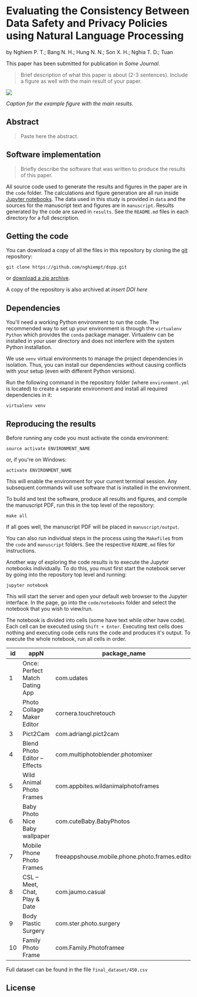 # Evaluating the Consistency Between Data Safety and Privacy Policies using Natural Language Processing

by
Nghiem P. T.;
Bang N. H.;
Hung N. N.;
Son X. H.;
Nghia T. D.;
Tuan

This paper has been submitted for publication in *Some Journal*.

> Brief description of what this paper is about (2-3 sentences). Include a
> figure as well with the main result of your paper.

![](figure)

*Caption for the example figure with the main results.*


## Abstract

> Paste here the abstract.


## Software implementation

> Briefly describe the software that was written to produce the results of this
> paper.

All source code used to generate the results and figures in the paper are in
the `code` folder.
The calculations and figure generation are all run inside
[Jupyter notebooks](http://jupyter.org/).
The data used in this study is provided in `data` and the sources for the
manuscript text and figures are in `manuscript`.
Results generated by the code are saved in `results`.
See the `README.md` files in each directory for a full description.


## Getting the code

You can download a copy of all the files in this repository by cloning the
[git](https://git-scm.com/) repository:

    git clone https://github.com/nghiempt/dspp.git

or [download a zip archive](https://github.com/nghiempt/dspp/archive/refs/heads/main.zip).

A copy of the repository is also archived at *insert DOI here*


## Dependencies

You'll need a working Python environment to run the code.
The recommended way to set up your environment is through the
`virtualenv Python` which
provides the `conda` package manager.
Virtualenv can be installed in your user directory and does not interfere with
the system Python installation.

We use `venv` virtual environments to manage the project dependencies in
isolation.
Thus, you can install our dependencies without causing conflicts with your
setup (even with different Python versions).

Run the following command in the repository folder (where `environment.yml`
is located) to create a separate environment and install all required
dependencies in it:

    virtualenv venv

## Reproducing the results

Before running any code you must activate the conda environment:

    source activate ENVIRONMENT_NAME

or, if you're on Windows:

    activate ENVIRONMENT_NAME

This will enable the environment for your current terminal session.
Any subsequent commands will use software that is installed in the environment.

To build and test the software, produce all results and figures, and compile
the manuscript PDF, run this in the top level of the repository:

    make all

If all goes well, the manuscript PDF will be placed in `manuscript/output`.

You can also run individual steps in the process using the `Makefile`s from the
`code` and `manuscript` folders. See the respective `README.md` files for
instructions.

Another way of exploring the code results is to execute the Jupyter notebooks
individually.
To do this, you must first start the notebook server by going into the
repository top level and running:

    jupyter notebook

This will start the server and open your default web browser to the Jupyter
interface. In the page, go into the `code/notebooks` folder and select the
notebook that you wish to view/run.

The notebook is divided into cells (some have text while other have code).
Each cell can be executed using `Shift + Enter`.
Executing text cells does nothing and executing code cells runs the code
and produces it's output.
To execute the whole notebook, run all cells in order.


| id            | appN           | package_name | iCr          | iCm         | iCs         |
| ------------- | -------------  | ------------ | ------------ | -----------  |-----------  |
| 1             | Once: Perfect Match Dating App | com.udates | 1 | 0 | 0 |
| 2             | Photo Collage Maker Editor | cornera.touchretouch | 0 | 1 | 0 |
| 3             | Pict2Cam | com.adriangl.pict2cam | 1 | 0 | 0 |
| 4             | Blend Photo Editor – Effects | com.multiphotoblender.photomixer | 1 | 0 | 0 |
| 5             | Wild Animal Photo Frames | com.appbites.wildanimalphotoframes | 1 | 0 | 0 |
| 6             | Baby Photo Nice Baby wallpaper | com.cuteBaby.BabyPhotos | 1 | 0 | 0 |
| 7             | Mobile Phone Photo Frames | freeappshouse.mobile.phone.photo.frames.editor | 1 | 0 | 0 |
| 8             | CSL – Meet, Chat, Pla‪y & Date | com.jaumo.casual | 1 | 0 | 0 |
| 9             | Body Plastic Surgery | com.ster.photo.surgery | 1 | 0 | 0 |
| 10            | Family Photo Frame | com.Family.Photoframee | 1 | 0 | 0 |


Full dataset can be found in the file `final_dataset/450.csv`

## License

